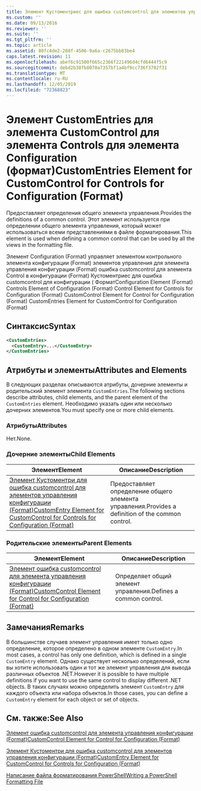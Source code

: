 ```yaml
---
title: Элемент Кустоментриес для ошибка customcontrol для элементов управления конфигурации (Format) | Документация Майкрософт
ms.custom: ''
ms.date: 09/13/2016
ms.reviewer: ''
ms.suite: ''
ms.tgt_pltfrm: ''
ms.topic: article
ms.assetid: 80fc4de2-208f-4506-9a6a-c2675bb83be4
caps.latest.revision: 11
ms.openlocfilehash: abef6c91500f665c2366f221496d4cfd6444f5c9
ms.sourcegitcommit: debd2b38fb8070a7357bf1a4bf9cc736f3702f31
ms.translationtype: MT
ms.contentlocale: ru-RU
ms.lasthandoff: 12/05/2019
ms.locfileid: "72368823"
---
```

# <a name="customentries-element-for-customcontrol-for-controls-for-configuration-format"></a><span data-ttu-id="cddbe-102">Элемент CustomEntries для элемента CustomControl для элемента Controls для элемента Configuration (формат)</span><span class="sxs-lookup"><span data-stu-id="cddbe-102">CustomEntries Element for CustomControl for Controls for Configuration (Format)</span></span>

<span data-ttu-id="cddbe-103">Предоставляет определения общего элемента управления.</span><span class="sxs-lookup"><span data-stu-id="cddbe-103">Provides the definitions of a common control.</span></span> <span data-ttu-id="cddbe-104">Этот элемент используется при определении общего элемента управления, который может использоваться всеми представлениями в файле форматирования.</span><span class="sxs-lookup"><span data-stu-id="cddbe-104">This element is used when defining a common control that can be used by all the views in the formatting file.</span></span>

<span data-ttu-id="cddbe-105">Элемент Configuration (Format) управляет элементом контрольного элемента конфигурации (Format) элементов управления для элемента управления конфигурации (Format) ошибка customcontrol для элемента Control в конфигурации (Format) Кустоментриес для ошибка customcontrol для конфигурации ( Формат</span><span class="sxs-lookup"><span data-stu-id="cddbe-105">Configuration Element (Format) Controls Element of Configuration (Format) Control Element for Controls for Configuration (Format) CustomControl Element for Control for Configuration (Format) CustomEntries Element for CustomControl for Configuration (Format)</span></span>

## <a name="syntax"></a><span data-ttu-id="cddbe-106">Синтаксис</span><span class="sxs-lookup"><span data-stu-id="cddbe-106">Syntax</span></span>

```xml
<CustomEntries>
  <CustomEntry>...</CustomEntry>
</CustomEntries>

```

## <a name="attributes-and-elements"></a><span data-ttu-id="cddbe-107">Атрибуты и элементы</span><span class="sxs-lookup"><span data-stu-id="cddbe-107">Attributes and Elements</span></span>

<span data-ttu-id="cddbe-108">В следующих разделах описываются атрибуты, дочерние элементы и родительский элемент элемента `CustomEntries`.</span><span class="sxs-lookup"><span data-stu-id="cddbe-108">The following sections describe attributes, child elements, and the parent element of the `CustomEntries` element.</span></span> <span data-ttu-id="cddbe-109">Необходимо указать один или несколько дочерних элементов.</span><span class="sxs-lookup"><span data-stu-id="cddbe-109">You must specify one or more child elements.</span></span>

### <a name="attributes"></a><span data-ttu-id="cddbe-110">Атрибуты</span><span class="sxs-lookup"><span data-stu-id="cddbe-110">Attributes</span></span>

<span data-ttu-id="cddbe-111">Нет.</span><span class="sxs-lookup"><span data-stu-id="cddbe-111">None.</span></span>

### <a name="child-elements"></a><span data-ttu-id="cddbe-112">Дочерние элементы</span><span class="sxs-lookup"><span data-stu-id="cddbe-112">Child Elements</span></span>

|<span data-ttu-id="cddbe-113">Элемент</span><span class="sxs-lookup"><span data-stu-id="cddbe-113">Element</span></span>|<span data-ttu-id="cddbe-114">Описание</span><span class="sxs-lookup"><span data-stu-id="cddbe-114">Description</span></span>|
|-------------|-----------------|
|[<span data-ttu-id="cddbe-115">Элемент Кустоментри для ошибка customcontrol для элементов управления конфигурации (Format)</span><span class="sxs-lookup"><span data-stu-id="cddbe-115">CustomEntry Element for CustomControl for Controls for Configuration (Format)</span></span>](./customentry-element-for-customcontrol-for-controls-for-configuration-format.md)|<span data-ttu-id="cddbe-116">Предоставляет определение общего элемента управления.</span><span class="sxs-lookup"><span data-stu-id="cddbe-116">Provides a definition of the common control.</span></span>|

### <a name="parent-elements"></a><span data-ttu-id="cddbe-117">Родительские элементы</span><span class="sxs-lookup"><span data-stu-id="cddbe-117">Parent Elements</span></span>

|<span data-ttu-id="cddbe-118">Элемент</span><span class="sxs-lookup"><span data-stu-id="cddbe-118">Element</span></span>|<span data-ttu-id="cddbe-119">Описание</span><span class="sxs-lookup"><span data-stu-id="cddbe-119">Description</span></span>|
|-------------|-----------------|
|[<span data-ttu-id="cddbe-120">Элемент ошибка customcontrol для элемента управления конфигурации (Format)</span><span class="sxs-lookup"><span data-stu-id="cddbe-120">CustomControl Element for Control for Configuration (Format)</span></span>](./customcontrol-element-for-control-for-controls-for-configuration-format.md)|<span data-ttu-id="cddbe-121">Определяет общий элемент управления.</span><span class="sxs-lookup"><span data-stu-id="cddbe-121">Defines a common control.</span></span>|

## <a name="remarks"></a><span data-ttu-id="cddbe-122">Замечания</span><span class="sxs-lookup"><span data-stu-id="cddbe-122">Remarks</span></span>

<span data-ttu-id="cddbe-123">В большинстве случаев элемент управления имеет только одно определение, которое определено в одном элементе `CustomEntry`.</span><span class="sxs-lookup"><span data-stu-id="cddbe-123">In most cases, a control has only one definition, which is defined in a single `CustomEntry` element.</span></span> <span data-ttu-id="cddbe-124">Однако существует несколько определений, если вы хотите использовать один и тот же элемент управления для вывода различных объектов .NET.</span><span class="sxs-lookup"><span data-stu-id="cddbe-124">However it is possible to have multiple definitions if you want to use the same control to display different .NET objects.</span></span> <span data-ttu-id="cddbe-125">В таких случаях можно определить элемент `CustomEntry` для каждого объекта или набора объектов.</span><span class="sxs-lookup"><span data-stu-id="cddbe-125">In those cases, you can define a `CustomEntry` element for each object or set of objects.</span></span>

## <a name="see-also"></a><span data-ttu-id="cddbe-126">См. также:</span><span class="sxs-lookup"><span data-stu-id="cddbe-126">See Also</span></span>

[<span data-ttu-id="cddbe-127">Элемент ошибка customcontrol для элемента управления конфигурации (Format)</span><span class="sxs-lookup"><span data-stu-id="cddbe-127">CustomControl Element for Control for Configuration (Format)</span></span>](./customcontrol-element-for-control-for-controls-for-configuration-format.md)

[<span data-ttu-id="cddbe-128">Элемент Кустоментри для ошибка customcontrol для элементов управления конфигурации (Format)</span><span class="sxs-lookup"><span data-stu-id="cddbe-128">CustomEntry Element for CustomControl for Controls for Configuration (Format)</span></span>](./customentry-element-for-customcontrol-for-controls-for-configuration-format.md)

[<span data-ttu-id="cddbe-129">Написание файла форматирования PowerShell</span><span class="sxs-lookup"><span data-stu-id="cddbe-129">Writing a PowerShell Formatting File</span></span>](./writing-a-powershell-formatting-file.md)
